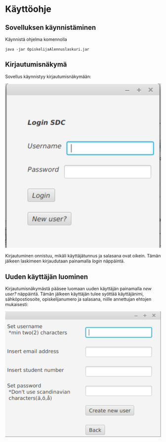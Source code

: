 # Käyttöohje

## Sovelluksen käynnistäminen

Käynnistä ohjelma komennolla 

`java -jar OpiskelijaAlennuslaskuri.jar`

## Kirjautumisnäkymä

Sovellus käynnistyy kirjautumisnäkymään:

<img src="https://github.com/StrappedGlint13/ot-harjoitustyo/blob/master/Dokumentaatio/kuvat/loginscene.png" width="600">

Kirjautuminen onnistuu, mikäli käyttäjätunnus ja salasana ovat oikein. Tämän jälkeen laskimeen kirjaudutaan painamalla _login_ näppäintä. 

## Uuden käyttäjän luominen

Kirjautumisnäkymästä pääsee luomaan uuden käyttäjän painamalla _new user?_ näppäintä. Tämän jälkeen käyttäjän tulee syöttää käyttäjänimi, sähköpostiosoite, opiskelijanumero ja salasana, niille annettujan ehtojen mukaisesti:

<img src="https://github.com/StrappedGlint13/ot-harjoitustyo/blob/master/Dokumentaatio/kuvat/RegisterationScene.png" width ="600">
